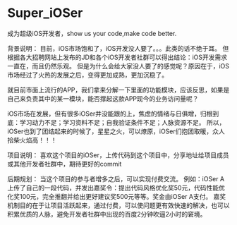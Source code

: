 # Super_iOSer
成为超级iOS开发者，show us your code,make code better.

背景说明：
目前，iOS市场饱和了，iOS开发没人要了。。。此类的话不绝于耳。
但根据各大招聘网站上发布的JD和各个iOS开发者社群可以得出结论：iOS开发需求一直在，而且仍然乐观。
但是为什么会给大家没人要了的感觉呢？原因在于，iOS市场经过了火热的发展之后，变得更加成熟，更加沉稳了。

就目前市面上流行的APP，我们拿来分解一下里面的功能模块，应该反思，如果是自己来负责其中的某一模块，能否撑起这款APP现今的业务访问量呢？

iOS市场在发展，但有很多iOSer并没能跟的上，焦虑的情绪与日俱增，归根到底：学习动力不足；学习资料不足；自我验证条件不足；人脉资源不足。
所以，iOSer也到了团结起来的时候了，星星之火，可以燎原，iOSer们抱团取暖，众人拾柴火焰高！！！

项目说明：
喜欢这个项目的iOSer，上传代码到这个项目中，分享地址给项目成员或其他开发者社群中，期待更好的commit

后期规划：
当这个项目的参与者增多之后，可以实现付费交流。
例如：iOSer A上传了自己的一段代码，并发出嘉奖令：提出代码风格优化奖50元，代码性能优化奖100元，完全推翻并给出更好建议奖500元等等。奖金由iOSer A支付。
嘉奖机制目的在于让项目活跃起来，通过付费，可以使问题更有效快速的解决，也可以积累优质的人脉，避免开发者社群中出现的百度2分钟吹逼2小时的窘境。


